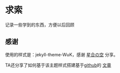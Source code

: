 # 求索

记录一些学到的东西，方便以后回顾

<!-- slide -->

## 感谢

使用的样式是：jekyll-theme-WuK，感谢 [星合の空](https://wu-kan.cn/) 分享。

TA还分享了如何基于该主题样式搭建基于[github](https://github.com/)的 [文章](https://wu-kan.cn/_posts/2019-01-18-%E5%9F%BA%E4%BA%8EJekyll%E6%90%AD%E5%BB%BA%E4%B8%AA%E4%BA%BA%E5%8D%9A%E5%AE%A2/)
